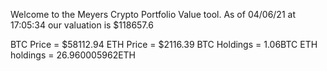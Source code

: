 Welcome to the Meyers Crypto Portfolio Value tool. 
As of 04/06/21 at 17:05:34 our valuation is $118657.6 

BTC Price = $58112.94
 ETH Price = $2116.39
BTC Holdings = 1.06BTC
 ETH holdings = 26.960005962ETH 
